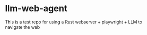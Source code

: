 # llm-web-agent
This is a test repo for using a Rust webserver + playwright + LLM to navigate the web
